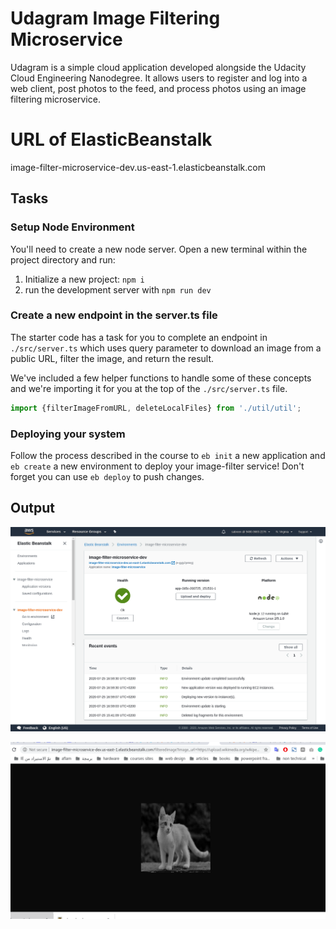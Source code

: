 # Udagram Image Filtering Microservice

Udagram is a simple cloud application developed alongside the Udacity Cloud Engineering Nanodegree. It allows users to register and log into a web client, post photos to the feed, and process photos using an image filtering microservice.

# URL of ElasticBeanstalk
image-filter-microservice-dev.us-east-1.elasticbeanstalk.com 


## Tasks

### Setup Node Environment

You'll need to create a new node server. Open a new terminal within the project directory and run:

1. Initialize a new project: `npm i`
2. run the development server with `npm run dev`

### Create a new endpoint in the server.ts file

The starter code has a task for you to complete an endpoint in `./src/server.ts` which uses query parameter to download an image from a public URL, filter the image, and return the result.

We've included a few helper functions to handle some of these concepts and we're importing it for you at the top of the `./src/server.ts`  file.

```typescript
import {filterImageFromURL, deleteLocalFiles} from './util/util';
```

### Deploying your system

Follow the process described in the course to `eb init` a new application and `eb create` a new environment to deploy your image-filter service! Don't forget you can use `eb deploy` to push changes.

## Output
![elasticbeanstalk output](https://github.com/sabreensalama/Udagram-Image-Filtering-Microservice/blob/master/deployment_screenshots/deployment-ok)

![example of filtering ](https://github.com/sabreensalama/Udagram-Image-Filtering-Microservice/blob/master/deployment_screenshots/Screenshot%20from%202020-07-25%2017-07-07.png)

